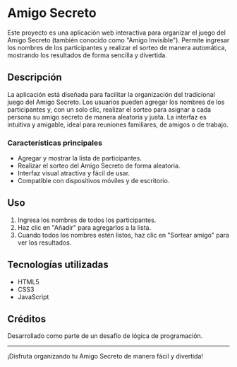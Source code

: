 # Amigo Secreto

Este proyecto es una aplicación web interactiva para organizar el juego del Amigo Secreto (también conocido como "Amigo Invisible"). Permite ingresar los nombres de los participantes y realizar el sorteo de manera automática, mostrando los resultados de forma sencilla y divertida.

## Descripción

La aplicación está diseñada para facilitar la organización del tradicional juego del Amigo Secreto. Los usuarios pueden agregar los nombres de los participantes y, con un solo clic, realizar el sorteo para asignar a cada persona su amigo secreto de manera aleatoria y justa. La interfaz es intuitiva y amigable, ideal para reuniones familiares, de amigos o de trabajo.

### Características principales
- Agregar y mostrar la lista de participantes.
- Realizar el sorteo del Amigo Secreto de forma aleatoria.
- Interfaz visual atractiva y fácil de usar.
- Compatible con dispositivos móviles y de escritorio.

## Uso
1. Ingresa los nombres de todos los participantes.
2. Haz clic en "Añadir" para agregarlos a la lista.
3. Cuando todos los nombres estén listos, haz clic en "Sortear amigo" para ver los resultados.

## Tecnologías utilizadas
- HTML5
- CSS3
- JavaScript

## Créditos
Desarrollado como parte de un desafío de lógica de programación.

---
¡Disfruta organizando tu Amigo Secreto de manera fácil y divertida!
